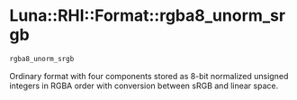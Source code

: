# Luna::RHI::Format::rgba8_unorm_srgb

```c++
rgba8_unorm_srgb
```

Ordinary format with four components stored as 8-bit normalized unsigned integers in RGBA order with conversion between sRGB and linear space. 

